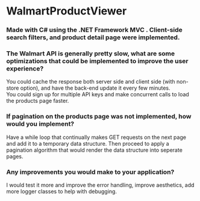 # WalmartProductViewer

### Made with C# using the .NET Framework MVC . Client-side search filters, and product detail page were implemented.

### The Walmart API is generally pretty slow, what are some optimizations that could be implemented to improve the user experience?
You could cache the response both server side and client side (with non-store option), and have the back-end update it every few minutes.  
You could sign up for multiple API keys and make concurrent calls to load the products page faster.

### If pagination on the products page was not implemented, how would you implement?
Have a while loop that continually makes GET requests on the next page and add it to a temporary data structure. Then proceed to apply a pagination algorithm
that would render the data structure into seperate pages.

### Any improvements you would make to your application?
I would test it more and improve the error handling, improve aesthetics, add more logger classes to help with debugging. 
